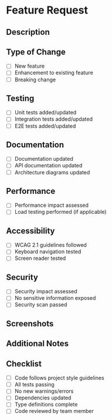 # Feature Request

## Description
<!-- Provide a detailed description of the changes -->

## Type of Change
- [ ] New feature
- [ ] Enhancement to existing feature
- [ ] Breaking change

## Testing
<!-- Describe the testing you've done -->
- [ ] Unit tests added/updated
- [ ] Integration tests added/updated
- [ ] E2E tests added/updated

## Documentation
- [ ] Documentation updated
- [ ] API documentation updated
- [ ] Architecture diagrams updated

## Performance
- [ ] Performance impact assessed
- [ ] Load testing performed (if applicable)

## Accessibility
- [ ] WCAG 2.1 guidelines followed
- [ ] Keyboard navigation tested
- [ ] Screen reader tested

## Security
- [ ] Security impact assessed
- [ ] No sensitive information exposed
- [ ] Security scan passed

## Screenshots
<!-- If applicable, add screenshots -->

## Additional Notes
<!-- Any additional information that might be helpful -->

## Checklist
- [ ] Code follows project style guidelines
- [ ] All tests passing
- [ ] No new warnings/errors
- [ ] Dependencies updated
- [ ] Type definitions complete
- [ ] Code reviewed by team member
